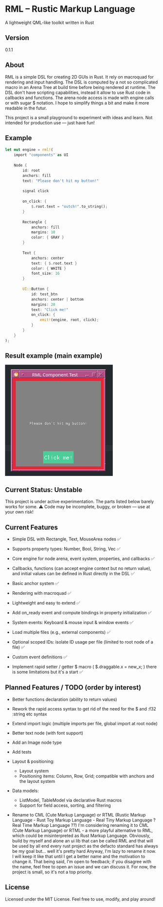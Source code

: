 # RML – Rustic Markup Language
A lightweight QML-like toolkit written in Rust

## Version
0.1.1

## About
RML is a simple DSL for creating 2D GUIs in Rust.
It rely on macroquad for rendering and input handling.
The DSL is computed by a not so complicated macro in an Arena Tree at build time before being rendered at runtime.
The DSL don't have scripting capabilities, instead it allow to use Rust code in callbacks and functions.
The arena node access is made with engine calls or with sugar $ notation.
I hope to simplify things a bit and make it more readable in the futur.

This project is a small playground to experiment with ideas and learn.
Not intended for production use — just have fun!

## Example
```rust
let mut engine = rml!(
    import "components" as UI

    Node {
        id: root
        anchors: fill
        text: "Please don't hit my button!"

        signal click

        on_click: {
            $.root.text = "outch!".to_string();
        }

        Rectangle {
            anchors: fill
            margins: 10
            color: { GRAY }
        }
        
        Text {
            anchors: center
            text: { $.root.text }
            color: { WHITE }
            font_size: 16
        }

        UI::Button {
            id: test_btn
            anchors: center | bottom
            margins: 20
            text: "Click me!"
            on_click: {
                emit!(engine, root, click);
            }
        }
    }
);
```

## Result example  (main example)
![example result](example.png)

## Current Status: Unstable
This project is under active experimentation.
The parts listed below barely works for some.
⚠️ Code may be incomplete, buggy, or broken — use at your own risk!

## Current Features

* Simple DSL with Rectangle, Text, MouseArea nodes ✅

* Supports property types: Number, Bool, String, Vec ✅

* Core engine for node arena, event system, properties, and callbacks ✅

* Callbacks, functions (can accept engine context but no return value), and initial values can be defined in Rust directly in the DSL ✅

* Basic anchor system ✅

* Rendering with macroquad ✅

* Lightweight and easy to extend ✅

* Add on_ready event and compute bindings in property initialization ✅

* System events: Keyboard & mouse input & window events ✅

* Load multiple files (e.g., external components) ✅

* Optional scoped IDs: isolate ID usage per file (limited to root node of a file) ✅

* Custom event definitions ✅

* Implement rapid setter / getter $ macro ( $.draggable.x = new_x; ) there is some limitations but it's a start ✅

## Planned Features / TODO (order by interest)

* Better functions declaration (ability to return values)

* Rework the rapid access syntax to get rid of the need for the $ and :f32 :string etc syntax

* Extend import logic (multiple imports per file, global import at root node)

* Better text node (with font support)

* Add an Image node type

* Add tests

* Layout & positioning:
    * Layout system
    * Positioning items: Column, Row, Grid; compatible with anchors and the layout system

* Data models:
    * ListModel, TableModel via declarative Rust macros
    * Support for field access, sorting, and filtering

* Rename to CML (Cute Markup Language) or RTML (Rustic Markup Language - Rust Toy Markup Language - Real Tiny Markup Language ? Real Time Markup Language ??)
I'm considering renaming it to CML (Cute Markup Language) or RTML - a more playful alternative to RML, which could be misinterpreted as Rust Markup Language.
Obviously, build by myself and alone an ui lib that can be called RML and that will be used by all end every rust project as the defacto standard has always be my goal but... well it's pretty hard
Anyway, I'm lazy to rename it now. I will keep it like that until I get a better name and the motivation to change it.
That being said, I'm open to feedback; if you disagree with the name, feel free to open an issue and we can discuss it. For now, the project is small, so it's not a top priority.

## License

Licensed under the MIT License.
Feel free to use, modify, and play around!